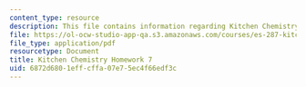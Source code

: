 ```yaml
---
content_type: resource
description: This file contains information regarding Kitchen Chemistry Homework 7.
file: https://ol-ocw-studio-app-qa.s3.amazonaws.com/courses/es-287-kitchen-chemistry-spring-2009/6872d6801effcffa07e75ec4f66edf3c_MITES_287S09_assn07_Week07.pdf
file_type: application/pdf
resourcetype: Document
title: Kitchen Chemistry Homework 7
uid: 6872d680-1eff-cffa-07e7-5ec4f66edf3c
---
```

